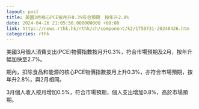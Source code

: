 ```yaml
---
layout: post
title: 美國3月核心PCE按月升0.3%符合預期　按年升2.8%
date: 2024-04-26 21:05:50.000000000 +08:00
link: https://news.rthk.hk/rthk/ch/component/k2/1750731-20240426.htm
categories: rthk
---
```


美國3月個人消費支出(PCE)物價指數按月升0.3%，符合市場預期及2月，按年升幅加快至2.7%。

期內，扣除食品和能源的核心PCE物價指數按月上升0.3%，亦符合市場預期，按年升2.8%，與2月相同。

3月個人收入按月增加0.5%，符合市場預期，個人支出增加0.8%，高於市場預期。
